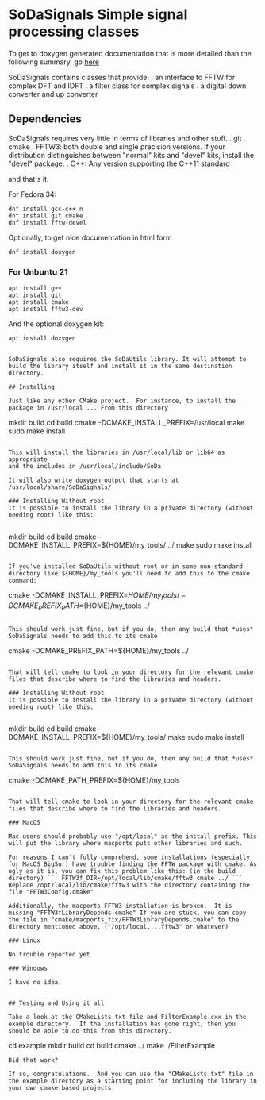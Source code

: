 # SoDaSignals Simple signal processing classes

 To get to doxygen generated documentation that is more detailed 
 than the following summary, go [here](https://kb1vc.github.io/SoDaSignals/)

 SoDaSignals contains classes that provide:
 . an interface to FFTW for complex DFT and IDFT
 . a filter class for complex signals
 . a digital down converter and up converter
 
## Dependencies

SoDaSignals requires very little in terms of libraries and other
stuff.
  . git
  . cmake
  . FFTW3: both double and single precision versions. If your
  distribution distinguishes between "normal" kits and "devel" kits,
  install the "devel" package. 
  . C++: Any version supporting the C++11 standard
  
and that's it.

For Fedora 34: 
```
dnf install gcc-c++ n
dnf install git cmake
dnf install fftw-devel
```

Optionally, to get nice documentation in html form
```
dnf install doxygen
```

### For Unbuntu 21

```
apt install g++
apt install git
apt install cmake
apt install fftw3-dev
```

And the optional doxygen kit: 
```
apt install doxygen
```
```

SoDaSignals also requires the SoDaUtils library. It will attempt to
build the library itself and install it in the same destination
directory.

## Installing

Just like any other CMake project.  For instance, to install the
package in /usr/local ... From this directory

```
mkdir build
cd build
cmake -DCMAKE_INSTALL_PREFIX=/usr/local
make
sudo make install
```

This will install the libraries in /usr/local/lib or lib64 as appropriate
and the includes in /usr/local/include/SoDa

It will also write doxygen output that starts at /usr/local/share/SoDaSignals/

### Installing Without root
It is possible to install the library in a private directory (without needing root) like this: 


```
mkdir build
cd build
cmake -DCMAKE_INSTALL_PREFIX=${HOME}/my_tools/ ../
make
sudo make install
```

If you've installed SoDaUtils without root or in some non-standard directory like ${HOME}/my_tools you'll need to add this to the cmake command:

```
cmake -DCMAKE_INSTALL_PREFIX=${HOME}/my_tools/ -DCMAKE_PREFIX_PATH=${HOME}/my_tools ../ 
```

This should work just fine, but if you do, then any build that *uses*
SoDaSignals needs to add this to its cmake

```
cmake -DCMAKE_PREFIX_PATH=${HOME}/my_tools ../
```
 
That will tell cmake to look in your directory for the relevant cmake
files that describe where to find the libraries and headers.

### Installing Without root
It is possible to install the library in a private directory (without needing root) like this: 


```
mkdir build
cd build
cmake -DCMAKE_INSTALL_PREFIX=${HOME}/my_tools/
make
sudo make install
```

This should work just fine, but if you do, then any build that *uses*
SoDaSignals needs to add this to its cmake

```
cmake -DCMAKE_PATH_PREFIX=${HOME}/my_tools
```

That will tell cmake to look in your directory for the relevant cmake
files that describe where to find the libraries and headers.

### MacOS

Mac users should probably use "/opt/local" as the install prefix. This
will put the library where macports puts other libraries and such.

For reasons I can't fully comprehend, some installations (especially
for MacOS BigSur) have trouble finding the FFTW package with cmake. As
ugly as it is, you can fix this problem like this: (in the build
directory) ``` FFTW3f_DIR=/opt/local/lib/cmake/fftw3 cmake ../ ```
Replace /opt/local/lib/cmake/fftw3 with the directory containing the
file "FFTW3Config.cmake"

Additionally, the macports FFTW3 installation is broken.  It is
missing "FFTW3fLibraryDepends.cmake" If you are stuck, you can copy
the file in "cmake/macports_fix/FFTW3LibraryDepends.cmake" to the
directory mentioned above. ("/opt/local....fftw3" or whatever)

### Linux

No trouble reported yet

### Windows

I have no idea.  


## Testing and Using it all

Take a look at the CMakeLists.txt file and FilterExample.cxx in the
example directory.  If the installation has gone right, then you
should be able to do this from this directory.

```
cd example
mkdir build
cd build
cmake ../
make
./FilterExample
```
Did that work?

If so, congratulations.  And you can use the "CMakeLists.txt" file in
the example directory as a starting point for including the library in
your own cmake based projects.

